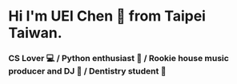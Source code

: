 # Hi I'm UEI Chen 👋 from Taipei Taiwan.

### CS Lover :computer: / Python enthusiast :snake: / Rookie house music producer and DJ :musical_keyboard: / Dentistry student :tooth:

<!--
**Ueichen0914/Ueichen0914** is a ✨ _special_ ✨ repository because its `README.md` (this file) appears on your GitHub profile.

Here are some ideas to get you started:

- 🔭 I’m currently working on ...
- 🌱 I’m currently learning ...
- 👯 I’m looking to collaborate on ...
- 🤔 I’m looking for help with ...
- 💬 Ask me about ...
- 📫 How to reach me: ...
- 😄 Pronouns: ...
- ⚡ Fun fact: ...
-->
